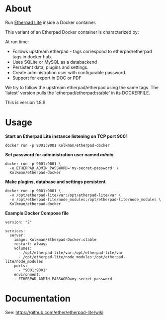 # About


Run [Etherpad Lite](https://github.com/ether/etherpad-lite) inside a Docker container.

This variant of an Etherpad Docker container is characterized by:

At run time:
* Follows upstream etherpad - tags correspond to etherpad/etherpad tags in docker hub.
* Uses SQLite or MySQL as a databackend
* Persistent data, plugins and settings.
* Create administration user with configurable password.
* Support for export in DOC or PDF

We try to follow the upstream etherpad/etherpad using the same
tags. The 'latest' version pulls the 'etherpad/etherpad:stable' in its
DOCKERFILE.

This is version 1.8.9

# Usage

**Start an Etherpad Lite instance listening on TCP port 9001**

```
docker run -p 9001:9001 Kolkman/etherpad-docker
```

**Set password for administration user named _admin_**

```
docker run -p 9001:9001 \
  -e ETHERPAD_ADMIN_PASSWORD='my-secret-password' \
  Kolkman/etherpad-docker
```

**Make plugins, database and settings persistent**

```
docker run -p 9001:9001 \
  -v /opt/etherpad-lite/var:/opt/etherpad-lite/var \
  -v /opt/etherpad-lite/node_modules:/opt/etherpad-lite/node_modules \
  Kolkman/etherpad-docker
```


**Example Docker Compose file**

```
version: "2"

services:
  server:
    image: Kolkman/Etherpad-Docker:stable
    restart: always
    volumes:
      - /opt/etherpad-lite/var:/opt/etherpad-lite/var
      - /opt/etherpad-lite/node_modules:/opt/etherpad-lite/node_modules
    ports:
      - "9001:9001"
    environment:
    - ETHERPAD_ADMIN_PASSWORD=my-secret-password
```

# Documentation

See: https://github.com/ether/etherpad-lite/wiki
